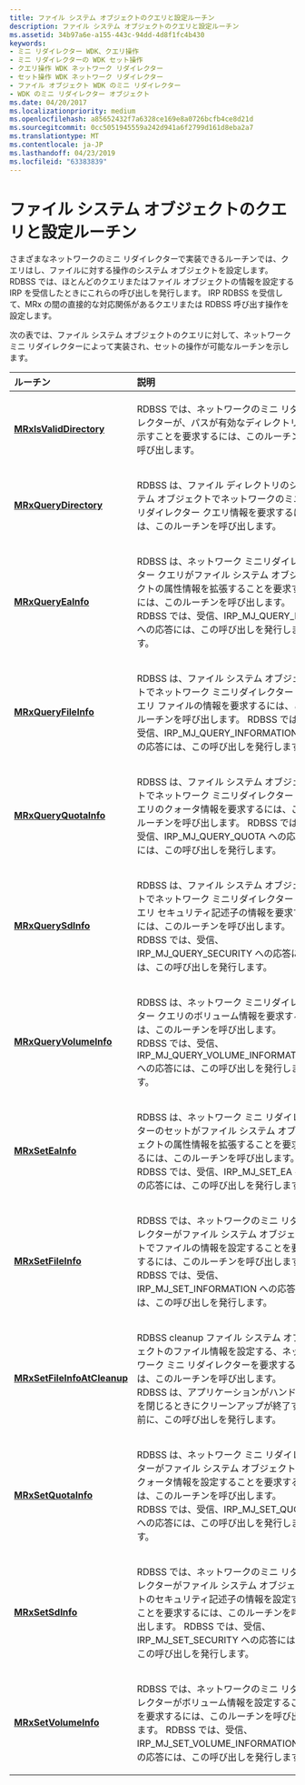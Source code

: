 ```yaml
---
title: ファイル システム オブジェクトのクエリと設定ルーチン
description: ファイル システム オブジェクトのクエリと設定ルーチン
ms.assetid: 34b97a6e-a155-443c-94dd-4d8f1fc4b430
keywords:
- ミニ リダイレクター WDK、クエリ操作
- ミニ リダイレクターの WDK セット操作
- クエリ操作 WDK ネットワーク リダイレクター
- セット操作 WDK ネットワーク リダイレクター
- ファイル オブジェクト WDK のミニ リダイレクター
- WDK のミニ リダイレクター オブジェクト
ms.date: 04/20/2017
ms.localizationpriority: medium
ms.openlocfilehash: a85652432f7a6328ce169e8a0726bcfb4ce8d21d
ms.sourcegitcommit: 0cc5051945559a242d941a6f2799d161d8eba2a7
ms.translationtype: MT
ms.contentlocale: ja-JP
ms.lasthandoff: 04/23/2019
ms.locfileid: "63383839"
---
```

# <a name="file-system-object-query-and-set-routines"></a>ファイル システム オブジェクトのクエリと設定ルーチン


さまざまなネットワークのミニ リダイレクターで実装できるルーチンでは、クエリはし、ファイルに対する操作のシステム オブジェクトを設定します。 RDBSS では、ほとんどのクエリまたはファイル オブジェクトの情報を設定する IRP を受信したときにこれらの呼び出しを発行します。 IRP RDBSS を受信して、MRx の間の直接的な対応関係があるクエリまたは RDBSS 呼び出す操作を設定します。

次の表では、ファイル システム オブジェクトのクエリに対して、ネットワーク ミニ リダイレクターによって実装され、セットの操作が可能なルーチンを示します。

<table>
<colgroup>
<col width="50%" />
<col width="50%" />
</colgroup>
<thead>
<tr class="header">
<th align="left">ルーチン</th>
<th align="left">説明</th>
</tr>
</thead>
<tbody>
<tr class="odd">
<td align="left"><a href="https://msdn.microsoft.com/library/windows/hardware/ff550696" data-raw-source="[&lt;strong&gt;MRxIsValidDirectory&lt;/strong&gt;](https://msdn.microsoft.com/library/windows/hardware/ff550696)"><strong>MRxIsValidDirectory</strong></a></td>
<td align="left"><p>RDBSS では、ネットワークのミニ リダイレクターが、パスが有効なディレクトリを示すことを要求するには、このルーチンを呼び出します。</p></td>
</tr>
<tr class="even">
<td align="left"><a href="https://msdn.microsoft.com/library/windows/hardware/ff550755" data-raw-source="[&lt;strong&gt;MRxQueryDirectory&lt;/strong&gt;](https://msdn.microsoft.com/library/windows/hardware/ff550755)"><strong>MRxQueryDirectory</strong></a></td>
<td align="left"><p>RDBSS は、ファイル ディレクトリのシステム オブジェクトでネットワークのミニ リダイレクター クエリ情報を要求するには、このルーチンを呼び出します。</p></td>
</tr>
<tr class="odd">
<td align="left"><a href="https://msdn.microsoft.com/library/windows/hardware/ff550759" data-raw-source="[&lt;strong&gt;MRxQueryEaInfo&lt;/strong&gt;](https://msdn.microsoft.com/library/windows/hardware/ff550759)"><strong>MRxQueryEaInfo</strong></a></td>
<td align="left"><p>RDBSS は、ネットワーク ミニリダイレクター クエリがファイル システム オブジェクトの属性情報を拡張することを要求するには、このルーチンを呼び出します。 RDBSS では、受信、IRP_MJ_QUERY_EA への応答には、この呼び出しを発行します。</p></td>
</tr>
<tr class="even">
<td align="left"><a href="https://msdn.microsoft.com/library/windows/hardware/ff550770" data-raw-source="[&lt;strong&gt;MRxQueryFileInfo&lt;/strong&gt;](https://msdn.microsoft.com/library/windows/hardware/ff550770)"><strong>MRxQueryFileInfo</strong></a></td>
<td align="left"><p>RDBSS は、ファイル システム オブジェクトでネットワーク ミニリダイレクター クエリ ファイルの情報を要求するには、このルーチンを呼び出します。 RDBSS では、受信、IRP_MJ_QUERY_INFORMATION への応答には、この呼び出しを発行します。</p></td>
</tr>
<tr class="odd">
<td align="left"><a href="https://msdn.microsoft.com/library/windows/hardware/ff550773" data-raw-source="[&lt;strong&gt;MRxQueryQuotaInfo&lt;/strong&gt;](https://msdn.microsoft.com/library/windows/hardware/ff550773)"><strong>MRxQueryQuotaInfo</strong></a></td>
<td align="left"><p>RDBSS は、ファイル システム オブジェクトでネットワーク ミニリダイレクター クエリのクォータ情報を要求するには、このルーチンを呼び出します。 RDBSS では、受信、IRP_MJ_QUERY_QUOTA への応答には、この呼び出しを発行します。</p></td>
</tr>
<tr class="even">
<td align="left"><a href="https://msdn.microsoft.com/library/windows/hardware/ff550776" data-raw-source="[&lt;strong&gt;MRxQuerySdInfo&lt;/strong&gt;](https://msdn.microsoft.com/library/windows/hardware/ff550776)"><strong>MRxQuerySdInfo</strong></a></td>
<td align="left"><p>RDBSS は、ファイル システム オブジェクトでネットワーク ミニリダイレクター クエリ セキュリティ記述子の情報を要求するには、このルーチンを呼び出します。 RDBSS では、受信、IRP_MJ_QUERY_SECURITY への応答には、この呼び出しを発行します。</p></td>
</tr>
<tr class="odd">
<td align="left"><a href="https://msdn.microsoft.com/library/windows/hardware/ff550782" data-raw-source="[&lt;strong&gt;MRxQueryVolumeInfo&lt;/strong&gt;](https://msdn.microsoft.com/library/windows/hardware/ff550782)"><strong>MRxQueryVolumeInfo</strong></a></td>
<td align="left"><p>RDBSS は、ネットワーク ミニリダイレクター クエリのボリューム情報を要求するには、このルーチンを呼び出します。 RDBSS では、受信、IRP_MJ_QUERY_VOLUME_INFORMATION への応答には、この呼び出しを発行します。</p></td>
</tr>
<tr class="even">
<td align="left"><a href="https://msdn.microsoft.com/library/windows/hardware/ff550786" data-raw-source="[&lt;strong&gt;MRxSetEaInfo&lt;/strong&gt;](https://msdn.microsoft.com/library/windows/hardware/ff550786)"><strong>MRxSetEaInfo</strong></a></td>
<td align="left"><p>RDBSS は、ネットワーク ミニ リダイレクターのセットがファイル システム オブジェクトの属性情報を拡張することを要求するには、このルーチンを呼び出します。 RDBSS では、受信、IRP_MJ_SET_EA への応答には、この呼び出しを発行します。</p></td>
</tr>
<tr class="odd">
<td align="left"><a href="https://msdn.microsoft.com/library/windows/hardware/ff550790" data-raw-source="[&lt;strong&gt;MRxSetFileInfo&lt;/strong&gt;](https://msdn.microsoft.com/library/windows/hardware/ff550790)"><strong>MRxSetFileInfo</strong></a></td>
<td align="left"><p>RDBSS では、ネットワークのミニ リダイレクターがファイル システム オブジェクトでファイルの情報を設定することを要求するには、このルーチンを呼び出します。 RDBSS では、受信、IRP_MJ_SET_INFORMATION への応答には、この呼び出しを発行します。</p></td>
</tr>
<tr class="even">
<td align="left"><a href="https://msdn.microsoft.com/library/windows/hardware/ff550796" data-raw-source="[&lt;strong&gt;MRxSetFileInfoAtCleanup&lt;/strong&gt;](https://msdn.microsoft.com/library/windows/hardware/ff550796)"><strong>MRxSetFileInfoAtCleanup</strong></a></td>
<td align="left"><p>RDBSS cleanup ファイル システム オブジェクトのファイル情報を設定する、ネットワーク ミニ リダイレクターを要求するには、このルーチンを呼び出します。 RDBSS は、アプリケーションがハンドルを閉じるときにクリーンアップが終了する前に、この呼び出しを発行します。</p></td>
</tr>
<tr class="odd">
<td align="left"><a href="https://msdn.microsoft.com/library/windows/hardware/ff550800" data-raw-source="[&lt;strong&gt;MRxSetQuotaInfo&lt;/strong&gt;](https://msdn.microsoft.com/library/windows/hardware/ff550800)"><strong>MRxSetQuotaInfo</strong></a></td>
<td align="left"><p>RDBSS は、ネットワーク ミニ リダイレクターがファイル システム オブジェクトのクォータ情報を設定することを要求するには、このルーチンを呼び出します。 RDBSS では、受信、IRP_MJ_SET_QUOTA への応答には、この呼び出しを発行します。</p></td>
</tr>
<tr class="even">
<td align="left"><a href="https://msdn.microsoft.com/library/windows/hardware/ff550805" data-raw-source="[&lt;strong&gt;MRxSetSdInfo&lt;/strong&gt;](https://msdn.microsoft.com/library/windows/hardware/ff550805)"><strong>MRxSetSdInfo</strong></a></td>
<td align="left"><p>RDBSS では、ネットワークのミニ リダイレクターがファイル システム オブジェクトのセキュリティ記述子の情報を設定することを要求するには、このルーチンを呼び出します。 RDBSS では、受信、IRP_MJ_SET_SECURITY への応答には、この呼び出しを発行します。</p></td>
</tr>
<tr class="odd">
<td align="left"><a href="https://msdn.microsoft.com/library/windows/hardware/ff550810" data-raw-source="[&lt;strong&gt;MRxSetVolumeInfo&lt;/strong&gt;](https://msdn.microsoft.com/library/windows/hardware/ff550810)"><strong>MRxSetVolumeInfo</strong></a></td>
<td align="left"><p>RDBSS では、ネットワークのミニ リダイレクターがボリューム情報を設定することを要求するには、このルーチンを呼び出します。 RDBSS では、受信、IRP_MJ_SET_VOLUME_INFORMATION への応答には、この呼び出しを発行します。</p></td>
</tr>
</tbody>
</table>

 

 

 




